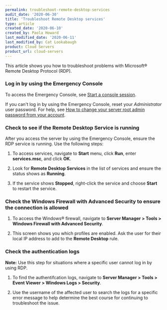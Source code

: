 ```yaml
---
permalink: troubleshoot-remote-desktop-services
audit_date: '2020-06-30'
title: 'Troubleshoot Remote Desktop services'
type: article
created_date: '2020-06-10'
created_by: Paola Howard
last_modified_date: '2020-06-11'
last_modified_by: Cat Lookabaugh
product: Cloud Servers
product_url: cloud-servers
---
```


This article shows you how to troubleshoot problems with Microsoft&reg; Remote Desktop Protocol (RDP).

### Log in by using the Emergency Console

To access the Emergency Console, see [Start a console session](/support/how-to/start-a-console-session/).

If you can't log in by using the Emergency Console, reset your *Administrator* user password. For help, see
[How to change your server root admin password from your account](/support/how-to/support/how-to-change-your-server-rootadmin-password-from-your-account/).

### Check to see if the Remote Desktop Service is running

After you access the server by using the Emergency Console, ensure the RDP service is running. Use the following steps:

1. To access services, navigate to **Start** menu, click **Run**, enter **services.msc**, and click **OK**.

2. Look for **Remote Desktop Services** in the list of services and ensure the status shows as **Running**.

3. If the service shows **Stopped**, right-click the service and choose **Start** to restart the service.

### Check the Windows Firewall with Advanced Security to ensure the connection is allowed

1. To access the Windows&reg; firewall, navigate to **Server Manager > Tools > Windows Firewall with Advanced Security**.

2. This screen shows you which profiles are enabled. Ask the user for their local IP address to add to the
   **Remote Desktop** rule.

### Check the authentication logs

**Note:** Use this step for situations where a specific user cannot log in by using RDP.

1. To find the authentifcation logs, navigate to **Server Manager > Tools > Event Viewer > Windows Logs > Security**.

2. Use the username of the affected user to search the logs for a specific error message to help determine
   the best course for continuing to troubleshoot the issue.
